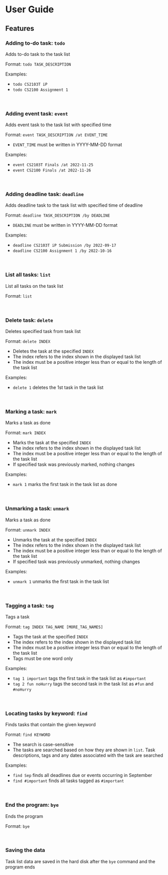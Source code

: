 # User Guide

## Features 

### Adding to-do task: `todo`
Adds to-do task to the task list<br>

Format: `todo TASK_DESCRIPTION`<br>

Examples:
- `todo CS2103T iP`
- `todo CS2100 Assignment 1`
<br><br><br>
### Adding event task: `event`
Adds event task to the task list with specified time<br>

Format: `event TASK_DESCRIPTION /at EVENT_TIME`

- `EVENT_TIME` must be written in YYYY-MM-DD format

Examples:
- `event CS2103T Finals /at 2022-11-25`
- `event CS2100 Finals /at 2022-11-26`
  <br><br><br>
### Adding deadline task: `deadline`
Adds deadline task to the task list with specified time of deadline<br>

Format: `deadline TASK_DESCRIPTION /by DEADLINE`

- `DEADLINE` must be written in YYYY-MM-DD format

Examples:
- `deadline CS2103T iP Submission /by 2022-09-17`
- `deadline CS2100 Assignment 1 /by 2022-10-16`
<br><br><br>
### List all tasks: `list`
List all tasks on the task list<br>

Format: `list`
  <br><br><br>
### Delete task: `delete`
Deletes specified task from task list<br>

Format: `delete INDEX`

- Deletes the task at the specified `INDEX`
- The index refers to the index shown in the displayed task list
- The index must be a positive integer less than or equal to the length of the task list

Examples:
- `delete 1` deletes the 1st task in the task list
  <br><br><br>
### Marking a task: `mark`
Marks a task as done <br>

Format: `mark INDEX`<br>

- Marks the task at the specified `INDEX`
- The index refers to the index shown in the displayed task list
- The index must be a positive integer less than or equal to the length of the task list
- If specified task was previously marked, nothing changes


Examples:
- `mark 1` marks the first task in the task list as done
  <br><br><br>
### Unmarking a task: `unmark`
Marks a task as done <br>

Format: `unmark INDEX`<br>

- Unmarks the task at the specified `INDEX`
- The index refers to the index shown in the displayed task list
- The index must be a positive integer less than or equal to the length of the task list
- If specified task was previously unmarked, nothing changes


Examples:
- `unmark 1` unmarks the first task in the task list
  <br><br><br>
### Tagging a task: `tag`
Tags a task <br>

Format: `tag INDEX TAG_NAME [MORE_TAG_NAMES]`<br>

- Tags the task at the specified `INDEX`
- The index refers to the index shown in the displayed task list
- The index must be a positive integer less than or equal to the length of the task list
- Tags must be one word only


Examples:
- `tag 1 important` tags the first task in the task list as `#important`
- `tag 2 fun noHurry` tags the second task in the task list as `#fun` and `#noHurry`
  <br><br><br>
### Locating tasks by keyword: `find`
Finds tasks that contain the given keyword <br>

Format: `find KEYWORD`<br>

- The search is case-sensitive
- The tasks are searched based on how they are shown in `list`. Task descriptions, tags and any dates associated 
with the task are searched

Examples:
- `find Sep` finds all deadlines due or events occurring in September
- `find #important` finds all tasks tagged as `#important`
<br><br><br>
### End the program: `bye`
Ends the program <br>

Format: `bye`<br><br><br>
### Saving the data
Task list data are saved in the hard disk after the `bye` command and the program ends
